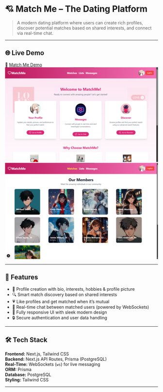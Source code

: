 # 💘 Match Me – The Dating Platform

> A modern dating platform where users can create rich profiles, discover potential matches based on shared interests, and connect via real-time chat.

---

## 🌐 Live Demo

🔗 [Match Me Demo](https://youtu.be/5KvjmBqGtZk?si=BGtagXxgJ2Wtomil)  
![home page](image.png)
![screenshot](image-1.png)

---

## 💖 Features

- 📝 Profile creation with bio, interests, hobbies & profile picture
- 🔍 Smart match discovery based on shared interests
- 💗 Like profiles and get matched when it’s mutual
- 💬 Real-time chat between matched users (powered by WebSockets)
- 📱 Fully responsive UI with sleek modern design
- 🔒 Secure authentication and user data handling

---

## 🛠️ Tech Stack

**Frontend:** Next.js, Tailwind CSS  
**Backend:** Next.js API Routes, Prisma (PostgreSQL)  
**Real-Time:** WebSockets (`ws`) for live messaging  
**ORM:** Prisma  
**Database:** PostgreSQL  
**Styling:** Tailwind CSS

---